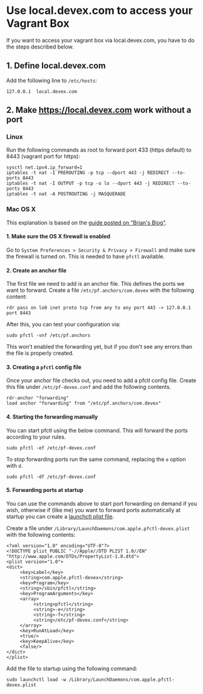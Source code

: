 # Use local.devex.com to access your Vagrant Box

If you want to access your vagrant box via local.devex.com, you have to do the steps described below.

## 1. Define local.devex.com

Add the following line to `/etc/hosts`:
```
127.0.0.1  local.devex.com
```

## 2. Make https://local.devex.com work without a port

### Linux

Run the following commands as root to forward port 433 (https default) to 8443 (vagrant port for https):

```
sysctl net.ipv4.ip_forward=1
iptables -t nat -I PREROUTING -p tcp --dport 443 -j REDIRECT --to-ports 8443
iptables -t nat -I OUTPUT -p tcp -o lo --dport 443 -j REDIRECT --to-ports 8443
iptables -t nat -A POSTROUTING -j MASQUERADE
```

### Mac OS X

This explanation is based on the [guide posted on "Brian's Blog"](http://blog.brianjohn.com/forwarding-ports-in-os-x-el-capitan.html).

#### 1. Make sure the OS X firewall is enabled

Go to `System Preferences > Security & Privacy > Firewall` and make sure the firewall is turned on. This is needed to have `pfctl` available.

#### 2. Create an anchor file

The first file we need to add is an anchor file. This defines the ports we want to forward. Create a file `/etc/pf.anchors/com.devex` with the following content:

```
rdr pass on lo0 inet proto tcp from any to any port 443 -> 127.0.0.1 port 8443
```

After this, you can test your configuration via:

```
sudo pfctl -vnf /etc/pf.anchors
```

This won't enabled the forwarding yet, but if you don't see any errors than the file is properly created.

#### 3. Creating a `pfctl` config file

Once your anchor file checks out, you need to add a pfctl config file. Create this file under `/etc/pf-devex.conf` and add the following contents.

```
rdr-anchor "forwarding"
load anchor "forwarding" from "/etc/pf.anchors/com.devex"
```

#### 4. Starting the forwarding manually

You can start pfctl using the below command. This will forward the ports according to your rules.

```
sudo pfctl -ef /etc/pf-devex.conf
```

To stop forwarding ports run the same command, replacing the `e` option with `d`.

```
sudo pfctl -df /etc/pf-devex.conf
```

#### 5. Forwarding ports at startup

You can use the commands above to start port forwarding on demand if you wish, otherwise if (like me) you want to forward ports automatically at startup you can create a [launchctl plist file](https://developer.apple.com/library/content/documentation/MacOSX/Conceptual/BPSystemStartup/Chapters/CreatingLaunchdJobs.html). 

Create a file under `/Library/LaunchDaemons/com.apple.pfctl-devex.plist` with the following contents:

```
<?xml version="1.0" encoding="UTF-8"?>
<!DOCTYPE plist PUBLIC "-//Apple//DTD PLIST 1.0//EN" "http://www.apple.com/DTDs/PropertyList-1.0.dtd">
<plist version="1.0">
<dict>
     <key>Label</key>
     <string>com.apple.pfctl-devex</string>
     <key>Program</key>
     <string>/sbin/pfctl</string>
     <key>ProgramArguments</key>
     <array>
          <string>pfctl</string>
          <string>-e</string>
          <string>-f</string>
          <string>/etc/pf-devex.conf</string>
     </array>
     <key>RunAtLoad</key>
     <true/>
     <key>KeepAlive</key>
     <false/>
</dict>
</plist>
```

Add the file to startup using the following command:

```
sudo launchctl load -w /Library/LaunchDaemons/com.apple.pfctl-devex.plist
```
